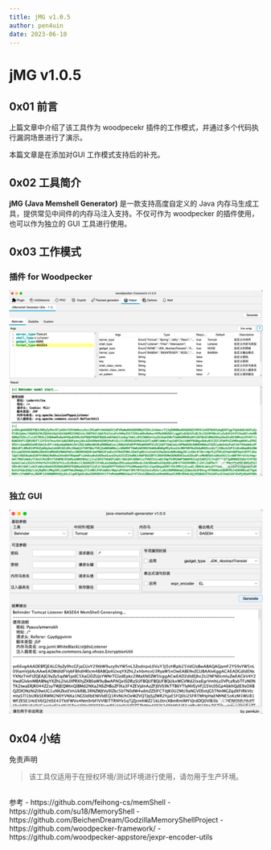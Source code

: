 ```yaml
---
title: jMG v1.0.5
author: pen4uin
date: 2023-06-10
---
```



# jMG v1.0.5

## 0x01 前言

上篇文章中介绍了该工具作为 woodpecekr 插件的工作模式，并通过多个代码执行漏洞场景进行了演示。

本篇文章是在添加对GUI 工作模式支持后的补充。

## 0x02 工具简介

**jMG (Java Memshell Generator)** 是一款支持高度自定义的 Java 内存马生成工具，提供常见中间件的内存马注入支持。不仅可作为 woodpecker 的插件使用，也可以作为独立的 GUI 工具进行使用。


## 0x03 工作模式

### 插件 for Woodpecker

![](./img/1708845865802.png)

### 独立 GUI 

![](./img/1708845885725.png)



## 0x04 小结

免责声明
> 该工具仅适用于在授权环境/测试环境进行使用，请勿用于生产环境。


<br>
参考
- https://github.com/feihong-cs/memShell
- https://github.com/su18/MemoryShell
- https://github.com/BeichenDream/GodzillaMemoryShellProject
- https://github.com/woodpecker-framework/
- https://github.com/woodpecker-appstore/jexpr-encoder-utils






